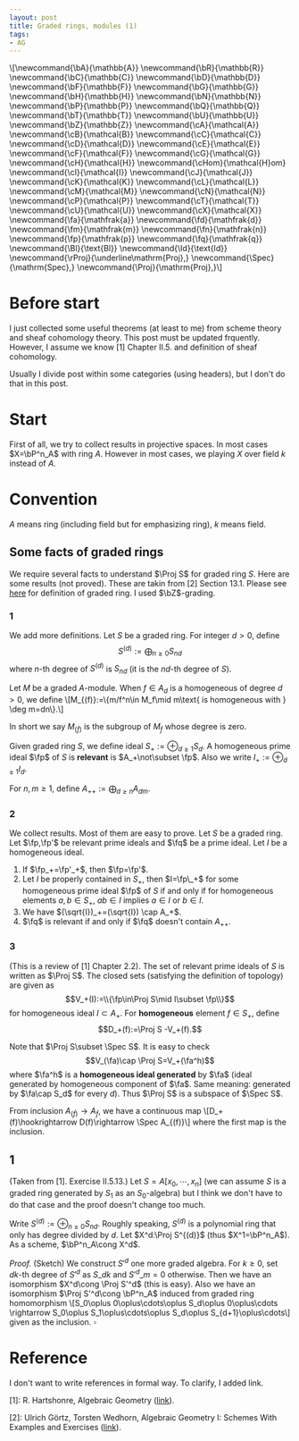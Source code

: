 ```yaml
---
layout: post
title: Graded rings, modules (1)
tags: 
- AG
---
```

\\[\newcommand{\bA}{\mathbb{A}}
\newcommand{\bR}{\mathbb{R}}
\newcommand{\bC}{\mathbb{C}}
\newcommand{\bD}{\mathbb{D}}
\newcommand{\bF}{\mathbb{F}}
\newcommand{\bG}{\mathbb{G}}
\newcommand{\bH}{\mathbb{H}}
\newcommand{\bN}{\mathbb{N}}
\newcommand{\bP}{\mathbb{P}}
\newcommand{\bQ}{\mathbb{Q}}
\newcommand{\bT}{\mathbb{T}}
\newcommand{\bU}{\mathbb{U}}
\newcommand{\bZ}{\mathbb{Z}}
\newcommand{\cA}{\mathcal{A}}
\newcommand{\cB}{\mathcal{B}}
\newcommand{\cC}{\mathcal{C}}
\newcommand{\cD}{\mathcal{D}}
\newcommand{\cE}{\mathcal{E}}
\newcommand{\cF}{\mathcal{F}}
\newcommand{\cG}{\mathcal{G}}
\newcommand{\cH}{\mathcal{H}}
\newcommand{\cHom}{\mathcal{H}om}
\newcommand{\cI}{\mathcal{I}}
\newcommand{\cJ}{\mathcal{J}}
\newcommand{\cK}{\mathcal{K}}
\newcommand{\cL}{\mathcal{L}}
\newcommand{\cM}{\mathcal{M}}
\newcommand{\cN}{\mathcal{N}}
\newcommand{\cP}{\mathcal{P}}
\newcommand{\cT}{\mathcal{T}}
\newcommand{\cU}{\mathcal{U}}
\newcommand{\cX}{\mathcal{X}}
\newcommand{\fa}{\mathfrak{a}}
\newcommand{\fd}{\mathfrak{d}}
\newcommand{\fm}{\mathfrak{m}}
\newcommand{\fn}{\mathfrak{n}}
\newcommand{\fp}{\mathfrak{p}}
\newcommand{\fq}{\mathfrak{q}}
\newcommand{\Bl}{\text{Bl}}
\newcommand{\Id}{\text{Id}}
\newcommand{\rProj}{\underline\mathrm{Proj}\,}
\newcommand{\Spec}{\mathrm{Spec}\,}
\newcommand{\Proj}{\mathrm{Proj}\,}\\]

# Before start

I just collected some useful theorems (at least to me) from scheme theory and sheaf cohomology theory. This post must be updated frquently. However, I assume we know \[1\] Chapter II.5. and definition of sheaf cohomology.

Usually I divide post within some categories (using headers), but I don't do that in this post.

# Start

First of all, we try to collect results in projective spaces. In most cases $X=\bP^n_A$ with ring $A$. However in most cases, we playing $X$ over field $k$ instead of $A$. 

# Convention

$A$ means ring (including field but for emphasizing ring), $k$ means field.

## Some facts of graded rings

We require several facts to understand $\Proj S$ for graded ring $S$. Here are some results (not proved). These are takin from \[2\] Section 13.1. Please see [here](https://en.wikipedia.org/wiki/Graded_ring) for definition of graded ring. I used $\bZ$-grading.

### 1

We add more definitions. Let $S$ be a graded ring. For integer $d>0$, define
$$S^{(d)}:=\bigoplus_{n\geq 0}  S_{nd}$$
where $n$-th degree of $S^{(d)}$ is $S_{nd}$ (it is the $nd$-th degree of $S$). 

Let $M$ be a graded $A$-module. When $f\in A_d$ is a homogeneous of degree $d>0$, we define 
\\[M_{(f)}:=\\{m/f^n\in M_f\mid m\text{ is homogeneous with } \deg m=dn\\}.\\]

In short we say $M_{(f)}$ is the subgroup of $M_f$ whose degree is zero.

Given graded ring $S$, we define ideal $S_+:=\oplus_{d\geq 1} S_d$. A homogeneous prime ideal $\fp$ of $S$ is **relevant** is $A_+\not\subset \fp$. Also we write $I_+:=\oplus_{d\geq 1} I_d$.

For $n,m\geq 1$, define $A_{++}:=\bigoplus_{d\geq n} A_{dm}$. 

### 2

We collect results. Most of them are easy to prove. Let $S$ be a graded ring. Let $\fp,\fp'$ be relevant prime ideals and $\fq$ be a prime ideal. Let $I$ be a homogeneous ideal.

1. If $\fp_+=\fp'_+$, then $\fp=\fp'$.
2. Let $I$ be properly contained in $S_+$, then $I=\fp\_+$ for some homogeneous prime ideal $\fp$ of $S$ if and only if for homogeneous elements $a,b\in S_+$, $ab\in I$ implies $a\in I$ or $b\in I$.
3. We have $(\sqrt{I})_+=(\sqrt{I}) \cap A_+$.
4. $\fq$ is relevant if and only if $\fq$ doesn't contain $A_{++}$.

### 3

(This is a review of \[1\] Chapter 2.2). The set of relevant prime ideals of $S$ is written as $\Proj S$. The closed sets (satisfying the definition of topology) are given as 
$$V_+(I):=\\{\fp\in\Proj S\mid I\subset \fp\\}$$
for homogeneous ideal $I\subset A_+$. For **homogeneous** element $f\in S_+$, define
$$D_+(f):=\Proj S -V_+(f).$$

Note that $\Proj S\subset \Spec S$. It is easy to check
$$V_(\fa)\cap \Proj S=V_+(\fa^h)$$
where $\fa^h$ is a **homogeneous ideal generated** by $\fa$ (ideal generated by homogeneous component of $\fa$. Same meaning: generated by $\fa\cap S_d$ for every $d$). Thus $\Proj S$ is a subspace of $\Spec S$.

From inclusion $A_{(f)}\rightarrow A_f$, we have a continuous map 
\\[D_+(f)\hookrightarrow D(f)\rightarrow \Spec A_{(f)}\\] where the first map is the inclusion. 

## 1

(Taken from [1]. Exercise II.5.13.) Let $S=A[x_0,\cdots,x_n]$ (we can assume $S$ is a graded ring generated by $S_1$ as an $S_0$-algebra) but I think we don't have to do that case and the proof doesn't change too much.

Write $S^{(d)}:=\oplus_{n\geq 0} S_{nd}$. Roughly speaking, $S^{(d)}$ is a polynomial ring that only has degree divided by $d$. Let $X^d:\Proj S^{(d)}$ (thus $X^1=\bP^n_A$). As a scheme, $\bP^n_A\cong X^d$.

*Proof.* (Sketch) We construct $S'^d$ one more graded algebra. For $k\geq 0$, set $dk$-th degree of $S'^d$ as $S\_{dk}$ and $S'^d\_m=0$ otherwise. Then we have an isomorphism $X^d\cong \Proj S'^d$ (this is easy). Also we have an isomorphism $\Proj S'^d\cong \bP^n_A$ induced from graded ring homomorphism
\\[S_0\oplus 0\oplus\cdots\oplus S_d\oplus 0\oplus\cdots \rightarrow S_0\oplus S_1\oplus\cdots\oplus S_d\oplus S_{d+1}\oplus\cdots\\]
given as the inclusion. $\square$



# Reference

I don't want to write references in formal way. To clarify, I added link.

\[1\]: R. Hartshonre, Algebraic Geometry ([link](https://link.springer.com/book/10.1007/978-1-4757-3849-0)).

\[2\]: Ulrich Görtz, Torsten Wedhorn, Algebraic Geometry I: Schemes With Examples and Exercises ([link](https://link.springer.com/book/10.1007/978-3-658-30733-2)).